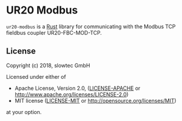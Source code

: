 # UR20 Modbus

`ur20-modbus` is a [Rust](https://rust-lang.org) library for communicating with the
Modbus TCP fieldbus coupler UR20-FBC-MOD-TCP.

## License

Copyright (c) 2018, slowtec GmbH

Licensed under either of

 * Apache License, Version 2.0, ([LICENSE-APACHE](LICENSE-APACHE) or
   http://www.apache.org/licenses/LICENSE-2.0)
 * MIT license ([LICENSE-MIT](LICENSE-MIT) or
   http://opensource.org/licenses/MIT)

at your option.
